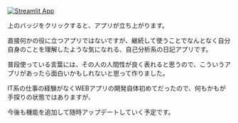 [![Streamlit App](https://static.streamlit.io/badges/streamlit_badge_black_white.svg)](https://tmym-a-your-words-lab-start-ey2hgf.streamlitapp.com/)

上のバッジをクリックすると、アプリが立ち上がります。

直接何かの役に立つアプリではないですが、継続して使うことでなんとなく自分自身のことを理解したような気になれる、自己分析系の日記アプリです。

普段使っている言葉には、その人の人間性が良く表れると思うので、こういうアプリがあったら面白いかもしれないと思って作りました。

IT系の仕事の経験がなくWEBアプリの開発自体初めてだったので、何もかもが手探りの状態ではありますが、

今後も機能を追加して随時アップデートしていく予定です。
